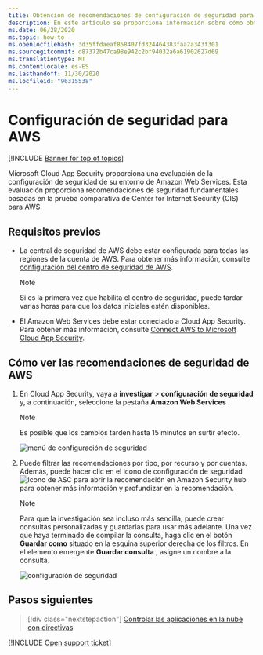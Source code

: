 ```yaml
---
title: Obtención de recomendaciones de configuración de seguridad para AWS
description: En este artículo se proporciona información sobre cómo obtener recomendaciones de configuración de seguridad en Cloud App Security mediante la integración de con Amazon Web Services.
ms.date: 06/28/2020
ms.topic: how-to
ms.openlocfilehash: 3d35ffdaeaf858407fd324464383faa2a343f301
ms.sourcegitcommit: d87372b47ca98e942c2bf94032a6a61902627d69
ms.translationtype: MT
ms.contentlocale: es-ES
ms.lasthandoff: 11/30/2020
ms.locfileid: "96315538"
---
```

# <a name="security-configuration-for-aws"></a>Configuración de seguridad para AWS

[!INCLUDE [Banner for top of topics](includes/banner.md)]

Microsoft Cloud App Security proporciona una evaluación de la configuración de seguridad de su entorno de Amazon Web Services. Esta evaluación proporciona recomendaciones de seguridad fundamentales basadas en la prueba comparativa de Center for Internet Security (CIS) para AWS.

## <a name="prerequisites"></a>Requisitos previos

- La central de seguridad de AWS debe estar configurada para todas las regiones de la cuenta de AWS. Para obtener más información, consulte [configuración del centro de seguridad de AWS](https://go.microsoft.com/fwlink/?linkid=2100208).
    > [!NOTE]
    > Si es la primera vez que habilita el centro de seguridad, puede tardar varias horas para que los datos iniciales estén disponibles.
- El Amazon Web Services debe estar conectado a Cloud App Security. Para obtener más información, consulte [Connect AWS to Microsoft Cloud App Security](connect-aws-to-microsoft-cloud-app-security.md).

## <a name="how-to-view-aws-security-recommendations"></a>Cómo ver las recomendaciones de seguridad de AWS

1. En Cloud App Security, vaya a **investigar**  >  **configuración de seguridad** y, a continuación, seleccione la pestaña **Amazon Web Services** .

    > [!NOTE]
    > Es posible que los cambios tarden hasta 15 minutos en surtir efecto.

    ![menú de configuración de seguridad](media/security-configuration-menu.png)

1. Puede filtrar las recomendaciones por tipo, por recurso y por cuentas. Además, puede hacer clic en el icono de configuración de seguridad ![Icono de ASC](media/asc-icon.png) para abrir la recomendación en Amazon Security hub para obtener más información y profundizar en la recomendación.

    > [!NOTE]
    > Para que la investigación sea incluso más sencilla, puede crear consultas personalizadas y guardarlas para usar más adelante. Una vez que haya terminado de compilar la consulta, haga clic en el botón **Guardar como** situado en la esquina superior derecha de los filtros. En el elemento emergente **Guardar consulta** , asigne un nombre a la consulta.

    ![configuración de seguridad](media/security-configuration-aws.png)

## <a name="next-steps"></a>Pasos siguientes

> [!div class="nextstepaction"]
> [Controlar las aplicaciones en la nube con directivas](control-cloud-apps-with-policies.md)

[!INCLUDE [Open support ticket](includes/support.md)]
